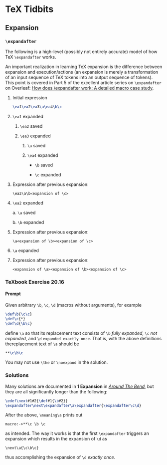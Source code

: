 # TeX Tidbits

## Expansion

### `\expandafter`

The following is a high-level (possibly not entirely accurate) model of how TeX `\expandafter` works.

An important realization in learning TeX expansion is the difference between expansion and execution/actions (an expansion is merely a transformation of an input sequence of TeX tokens into an output sequence of tokens). This point is covered in Part 5 of the excellent article series on `\expandafter` on Overleaf: [How does \expandafter work: A detailed macro case study](https://www.overleaf.com/learn/latex/Articles/How_does_%5Cexpandafter_work:_A_detailed_macro_case_study).



1. Initial expression

    ```tex
    \ea1\ea2\ea3\a\ea4\b\c
    ```

2. `\ea1` expanded

    1. `\ea2` saved

    2. `\ea3` expanded

        1. `\a` saved

        2. `\ea4` expanded

            - `\b` saved

            - `\c` expanded

3. Expression after previous expansion:

    ```
    \ea2\a\b<expansion of \c>
    ```

4. `\ea2` expanded

    a. `\a` saved

    b. `\b` expanded

5. Expression after previous expansion:

    ```
    \a<expansion of \b><expansion of \c>
    ```

6. `\a` expanded

7. Expression after previous expansion:

    ```
    <expansion of \a><expansion of \b><expansion of \c>
    ```

### TeXbook Exercise 20.16

#### Prompt

Given arbitrary `\b`, `\c`, `\d` (macros without arguments), for example

```tex
\def\b{\c\c}
\def\c{*}
\def\d{\b\c}
```

define `\a` so that its replacement text consists of `\b` _fully expanded_, `\c` _not expanded_, and `\d` `expanded exactly once`.  That is, with the above definitions thereplacement text of `\a` should be

```tex
**\c\b\c
```

You may not use `\the` or `\noexpand` in the solution.

### Solutions

Many solutions are documented in **1 Expansion** in [_Around The Bend_](https://ctan.org/tex-archive/info/challenges/AroBend), but they are all significantly longer than the following:

```tex
\edef\next#1#2{\def#1{\b#2}}
\expandafter\next\expandafter\a\expandafter{\expandafter\c\d}
```

After the above, `\meaning\a` prints out

```
macro:->**\c \b \c
```

as intended. The way it works is that the first `\expandafter` triggers an expansion which results in the expansion of `\d` as

```
\next\a{\c\b\c}
```

thus accomplishing the expansion of `\d` _exactly once_.
